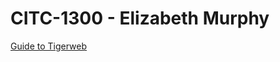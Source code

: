 # CITC-1300 - Elizabeth Murphy

 <a href="[CITC-1300/index.htm](file:///C:/Users/elmam/OneDrive/Documents/CITC-1300/Better%20Tigerweb/index.html)l">Guide to Tigerweb</a>